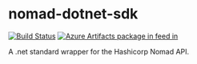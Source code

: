 # nomad-dotnet-sdk

[![Build Status](https://rlsolutions.visualstudio.com/Nomad.DotNet/_apis/build/status/Main%20Build)](https://rlsolutions.visualstudio.com/Nomad.DotNet/_build/latest?definitionId=20)
[![Azure Artifacts package in feed in ](https://rlsolutions.feeds.visualstudio.com/_apis/public/Packaging/Feeds/7da603c8-5df1-48e6-9e73-6f78d6791adc/Packages/549531fd-b569-4726-b1ab-97ed9e101819/Badge)](https://rlsolutions.visualstudio.com/_Packaging?feed=7da603c8-5df1-48e6-9e73-6f78d6791adc&package=549531fd-b569-4726-b1ab-97ed9e101819&preferRelease=true&_a=package)

A .net standard wrapper for the Hashicorp Nomad API.

